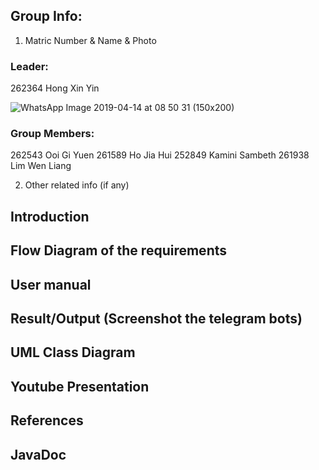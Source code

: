 ## Group Info:
1. Matric Number & Name & Photo

### Leader:
262364 Hong Xin Yin

![WhatsApp Image 2019-04-14 at 08 50 31 (150x200)](https://user-images.githubusercontent.com/57511123/81773954-114b6c80-951c-11ea-9049-05457dc038f2.png)

### Group Members:
262543 Ooi Gi Yuen 
261589 Ho Jia Hui
252849 Kamini Sambeth 
261938 Lim Wen Liang 


2. Other related info (if any)

## Introduction
## Flow Diagram of the requirements
## User manual
## Result/Output (Screenshot the telegram bots)
## UML Class Diagram
## Youtube Presentation
## References
## JavaDoc
